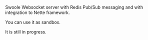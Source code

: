 Swoole Websocket server with Redis Pub/Sub messaging and with integration to Nette framework.

You can use it as sandbox.

It is still in progress.
